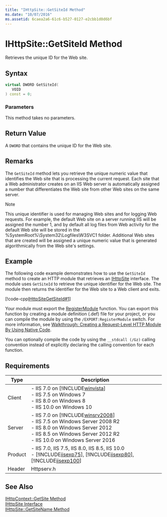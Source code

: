 ```yaml
---
title: "IHttpSite::GetSiteId Method"
ms.date: "10/07/2016"
ms.assetid: 6caea2a6-61c6-b527-0127-e2cbb1d0d6bf
---
```

# IHttpSite::GetSiteId Method
Retrieves the unique ID for the Web site.  
  
## Syntax  
  
```cpp  
virtual DWORD GetSiteId(  
   VOID  
) const = 0;  
```  
  
### Parameters  
 This method takes no parameters.  
  
## Return Value  
 A `DWORD` that contains the unique ID for the Web site.  
  
## Remarks  
 The `GetSiteId` method lets you retrieve the unique numeric value that identifies the Web site that is processing the current request. Each site that a Web administrator creates on an IIS Web server is automatically assigned a number that differentiates the Web site from other Web sites on the same server.  
  
> [!NOTE]
>  This unique identifier is used for managing Web sites and for logging Web requests. For example, the default Web site on a server running IIS will be assigned the number 1, and by default all log files from Web activity for the default Web site will be stored in the %SystemRoot%\System32\Logfiles\W3SVC1 folder. Additional Web sites that are created will be assigned a unique numeric value that is generated algorithmically from the Web site's settings.  
  
## Example  
 The following code example demonstrates how to use the `GetSiteId` method to create an HTTP module that retrieves an [IHttpSite](../../web-development-reference/native-code-api-reference/ihttpsite-interface.md) interface. The module uses `GetSiteId` to retrieve the unique identifier for the Web site. The module then returns the identifier for the Web site to a Web client and exits.  
  
 [!code-cpp[IHttpSiteGetSiteId#1](../../../samples/snippets/cpp/VS_Snippets_IIS/IIS7/IHttpSiteGetSiteId/cpp/IHttpSiteGetSiteId.cpp#1)]  
  
 Your module must export the [RegisterModule](../../web-development-reference/native-code-api-reference/pfn-registermodule-function.md) function. You can export this function by creating a module definition (.def) file for your project, or you can compile the module by using the `/EXPORT:RegisterModule` switch. For more information, see [Walkthrough: Creating a Request-Level HTTP Module By Using Native Code](../../web-development-reference/native-code-development-overview/walkthrough-creating-a-request-level-http-module-by-using-native-code.md).  
  
 You can optionally compile the code by using the `__stdcall (/Gz)` calling convention instead of explicitly declaring the calling convention for each function.  
  
## Requirements  
  
|Type|Description|  
|----------|-----------------|  
|Client|-   IIS 7.0 on [!INCLUDE[winvista](../../wmi-provider/includes/winvista-md.md)]<br />-   IIS 7.5 on Windows 7<br />-   IIS 8.0 on Windows 8<br />-   IIS 10.0 on Windows 10|  
|Server|-   IIS 7.0 on [!INCLUDE[winsrv2008](../../wmi-provider/includes/winsrv2008-md.md)]<br />-   IIS 7.5 on Windows Server 2008 R2<br />-   IIS 8.0 on Windows Server 2012<br />-   IIS 8.5 on Windows Server 2012 R2<br />-   IIS 10.0 on Windows Server 2016|  
|Product|-   IIS 7.0, IIS 7.5, IIS 8.0, IIS 8.5, IIS 10.0<br />-   [!INCLUDE[iisexp75](../../web-development-reference/native-code-api-reference/includes/iisexp75-md.md)], [!INCLUDE[iisexp80](../../web-development-reference/native-code-api-reference/includes/iisexp80-md.md)], [!INCLUDE[iisexp100](../../web-development-reference/native-code-api-reference/includes/iisexp100-md.md)]|  
|Header|Httpserv.h|  
  
## See Also  
 [IHttpContext::GetSite Method](../../web-development-reference/native-code-api-reference/ihttpcontext-getsite-method.md)   
 [IHttpSite Interface](../../web-development-reference/native-code-api-reference/ihttpsite-interface.md)   
 [IHttpSite::GetSiteName Method](../../web-development-reference/native-code-api-reference/ihttpsite-getsitename-method.md)
